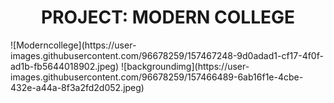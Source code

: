 <h1 style="text-align:center">PROJECT:
MODERN COLLEGE</h1>
![Moderncollege](https://user-images.githubusercontent.com/96678259/157467248-9d0adad1-cf17-4f0f-ad1b-fb5644018902.jpeg)
![backgroundimg](https://user-images.githubusercontent.com/96678259/157466489-6ab16f1e-4cbe-432e-a44a-8f3a2fd2d052.jpeg)
